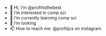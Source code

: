 - 👋 Hi, I’m @profitisthebest
- 👀 I’m interested in comp sci
- 🌱 I’m currently learning comp sci
- 💞️ I’m looking
- 📫 How to reach me: @profitjcs on instagram

<!---
profitisthebest/profitisthebest is a ✨ special ✨ repository because its `README.md` (this file) appears on your GitHub profile.
You can click the Preview link to take a look at your changes.
--->

